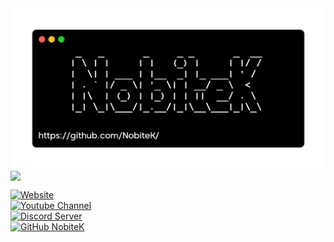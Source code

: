 <img align="center" src="banner.png" />

<img align='center' src="https://lanyard-profile-readme.vercel.app/api/430436408386125824">

[![Website](https://img.shields.io/badge/Website-nobiteek.pl-2648ff?style=flat-square&logo=google-chrome)](https://nobiteek.pl/) <br />
[![Youtube Channel](https://img.shields.io/youtube/channel/subscribers/UCtf8GQcJHfhfkiXdCKIHN-g?style=social)](https://www.youtube.com/@NobiteK) <br />
[![Discord Server](https://img.shields.io/discord/430480255506186241?logo=Discord)](https://discord.com/invite/ffsg7YY) <br />
[![GitHub NobiteK](https://img.shields.io/github/followers/NobiteK?label=follow&style=social)](https://github.com/NobiteK)
